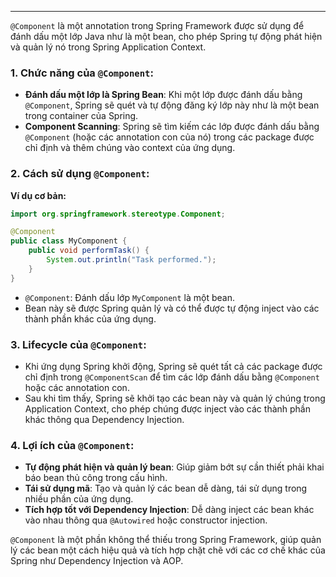 
---

`@Component` là một annotation trong Spring Framework được sử dụng để đánh dấu một lớp Java như là một bean, cho phép Spring tự động phát hiện và quản lý nó trong Spring Application Context.

### 1. **Chức năng của `@Component`:**

- **Đánh dấu một lớp là Spring Bean**: Khi một lớp được đánh dấu bằng `@Component`, Spring sẽ quét và tự động đăng ký lớp này như là một bean trong container của Spring.
- **Component Scanning**: Spring sẽ tìm kiếm các lớp được đánh dấu bằng `@Component` (hoặc các annotation con của nó) trong các package được chỉ định và thêm chúng vào context của ứng dụng.
### 2. **Cách sử dụng `@Component`:**

**Ví dụ cơ bản:**
```java
import org.springframework.stereotype.Component;

@Component
public class MyComponent {
    public void performTask() {
        System.out.println("Task performed.");
    }
}
```
- `@Component`: Đánh dấu lớp `MyComponent` là một bean.
- Bean này sẽ được Spring quản lý và có thể được tự động inject vào các thành phần khác của ứng dụng.
### 3. **Lifecycle của `@Component`:**

- Khi ứng dụng Spring khởi động, Spring sẽ quét tất cả các package được chỉ định trong `@ComponentScan` để tìm các lớp đánh dấu bằng `@Component` hoặc các annotation con.
- Sau khi tìm thấy, Spring sẽ khởi tạo các bean này và quản lý chúng trong Application Context, cho phép chúng được inject vào các thành phần khác thông qua Dependency Injection.

### 4. **Lợi ích của `@Component`:**

- **Tự động phát hiện và quản lý bean**: Giúp giảm bớt sự cần thiết phải khai báo bean thủ công trong cấu hình.
- **Tái sử dụng mã**: Tạo và quản lý các bean dễ dàng, tái sử dụng trong nhiều phần của ứng dụng.
- **Tích hợp tốt với Dependency Injection**: Dễ dàng inject các bean khác vào nhau thông qua `@Autowired` hoặc constructor injection.

`@Component` là một phần không thể thiếu trong Spring Framework, giúp quản lý các bean một cách hiệu quả và tích hợp chặt chẽ với các cơ chế khác của Spring như Dependency Injection và AOP.